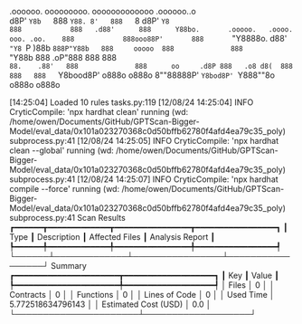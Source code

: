 

  .oooooo.    ooooooooo.   ooooooooooooo  .oooooo..o                                 
 d8P'  `Y8b   `888   `Y88. 8'   888   `8 d8P'    `Y8                                 
888            888   .d88'      888      Y88bo.       .ooooo.   .oooo.   ooo. .oo.   
888            888ooo88P'       888       `"Y8888o.  d88' `"Y8 `P  )88b  `888P"Y88b  
888     ooooo  888              888           `"Y88b 888        .oP"888   888   888  
`88.    .88'   888              888      oo     .d8P 888   .o8 d8(  888   888   888  
 `Y8bood8P'   o888o            o888o     8""88888P'  `Y8bod8P' `Y888""8o o888o o888o                                                        


                                                                   

[14:25:04] Loaded 10 rules                                                                                                                                                                                                                  tasks.py:119
[12/08/24 14:25:04] INFO     CryticCompile: 'npx hardhat clean' running (wd: /home/owen/Documents/GitHub/GPTScan-Bigger-Model/eval_data/0x101a023270368c0d50bffb62780f4afd4ea79c35_poly)                                                subprocess.py:41
[12/08/24 14:25:05] INFO     CryticCompile: 'npx hardhat clean --global' running (wd: /home/owen/Documents/GitHub/GPTScan-Bigger-Model/eval_data/0x101a023270368c0d50bffb62780f4afd4ea79c35_poly)                                       subprocess.py:41
[12/08/24 14:25:07] INFO     CryticCompile: 'npx hardhat compile --force' running (wd: /home/owen/Documents/GitHub/GPTScan-Bigger-Model/eval_data/0x101a023270368c0d50bffb62780f4afd4ea79c35_poly)                                      subprocess.py:41
                      Scan Results                       
┏━━━━━━┳━━━━━━━━━━━━━┳━━━━━━━━━━━━━━━━┳━━━━━━━━━━━━━━━━━┓
┃ Type ┃ Description ┃ Affected Files ┃ Analysis Report ┃
┡━━━━━━╇━━━━━━━━━━━━━╇━━━━━━━━━━━━━━━━╇━━━━━━━━━━━━━━━━━┩
└──────┴─────────────┴────────────────┴─────────────────┘
                  Summary                   
┏━━━━━━━━━━━━━━━━━━━━━━┳━━━━━━━━━━━━━━━━━━━┓
┃ Key                  ┃ Value             ┃
┡━━━━━━━━━━━━━━━━━━━━━━╇━━━━━━━━━━━━━━━━━━━┩
│ Files                │ 0                 │
│ Contracts            │ 0                 │
│ Functions            │ 0                 │
│ Lines of Code        │ 0                 │
│ Used Time            │ 5.772518634796143 │
│ Estimated Cost (USD) │ 0.0               │
└──────────────────────┴───────────────────┘
